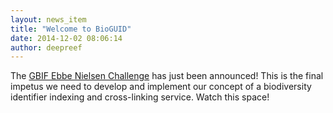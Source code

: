 ```yaml
---
layout: news_item
title: "Welcome to BioGUID"
date: 2014-12-02 08:06:14
author: deepreef
---
```


The [GBIF Ebbe Nielsen Challenge] has just been announced! This is the final impetus we need to develop and implement our concept of a biodiversity identifier indexing and cross-linking service. Watch this space!

[GBIF Ebbe Nielsen Challenge]: http://gbif.challengepost.com/